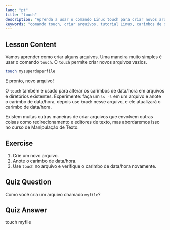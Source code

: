 ```yaml
---
lang: "pt"
title: "touch"
description: "Aprenda a usar o comando Linux touch para criar novos arquivos e atualizar carimbos de data/hora. Este guia para iniciantes ajuda você a entender o gerenciamento de arquivos."
keywords: "comando touch, criar arquivos, tutorial Linux, carimbos de data/hora de arquivos, Linux para iniciantes, guia Linux, comandos básicos"
---
```


## Lesson Content

Vamos aprender como criar alguns arquivos. Uma maneira muito simples é usar o comando `touch`. O `touch` permite criar novos arquivos vazios.

```bash
touch mysuperduperfile
```

E pronto, novo arquivo!

O `touch` também é usado para alterar os carimbos de data/hora em arquivos e diretórios existentes. Experimente: faça um `ls -l` em um arquivo e anote o carimbo de data/hora, depois use `touch` nesse arquivo, e ele atualizará o carimbo de data/hora.

Existem muitas outras maneiras de criar arquivos que envolvem outras coisas como redirecionamento e editores de texto, mas abordaremos isso no curso de Manipulação de Texto.

## Exercise

1. Crie um novo arquivo.
2. Anote o carimbo de data/hora.
3. Use `touch` no arquivo e verifique o carimbo de data/hora novamente.

## Quiz Question

Como você cria um arquivo chamado `myfile`?

## Quiz Answer

touch myfile
